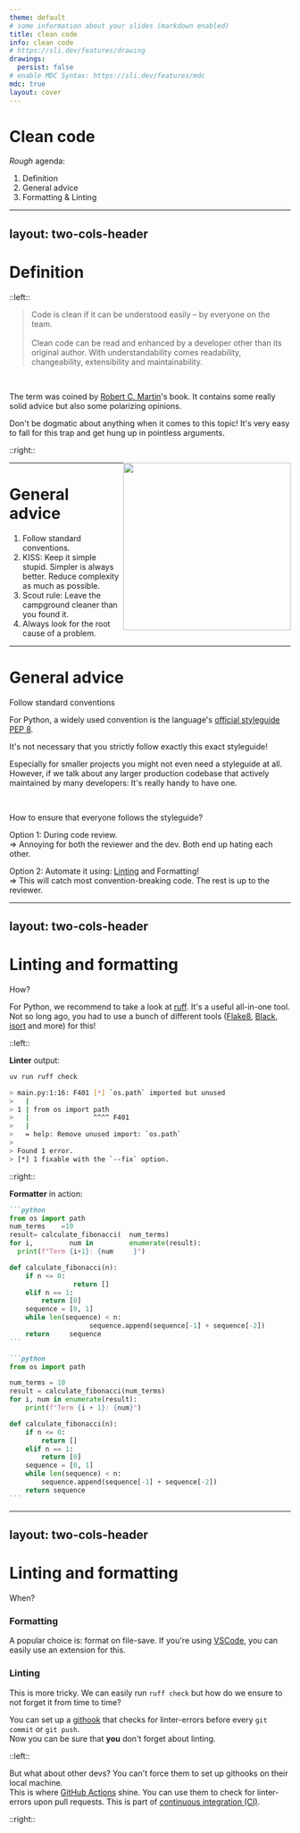 ```yaml
---
theme: default
# some information about your slides (markdown enabled)
title: clean code
info: clean code
# https://sli.dev/features/drawing
drawings:
  persist: false
# enable MDC Syntax: https://sli.dev/features/mdc
mdc: true
layout: cover
---
```


# Clean code

_Rough_ agenda:

1. Definition
2. General advice
3. Formatting & Linting

---
layout: two-cols-header
---

# Definition

::left::

<blockquote>
  Code is clean if it can be understood easily – by everyone on the team.<br><br>
    Clean code can be read and enhanced by a developer other than its original author. With understandability comes readability, changeability, extensibility and maintainability.
</blockquote>

<br>

The term was coined by <a href="https://en.wikipedia.org/wiki/Robert_C._Martin">Robert C. Martin</a>'s book. It contains some really solid advice but also some polarizing opinions.

Don't be dogmatic about anything when it comes to this topic! It's very easy to fall for this trap and get hung up in pointless arguments.

::right::

<img src="https://m.media-amazon.com/images/I/51E2055ZGUL._AC_UF1000,1000_QL80_.jpg" width="300px" style="float: right">

---

# General advice

1. Follow standard conventions.
2. KISS: Keep it simple stupid. Simpler is always better. Reduce complexity as much as possible.
3. Scout rule: Leave the campground cleaner than you found it.
4. Always look for the root cause of a problem.

---

# General advice

Follow standard conventions

For Python, a widely used convention is the language's [official styleguide PEP 8](https://peps.python.org/pep-0008).

It's not necessary that you strictly follow exactly this exact styleguide!

Especially for smaller projects you might not even need a styleguide at all. However, if we talk about any larger production codebase that actively maintained by many developers: It's really handy to have one.

<br>

How to ensure that everyone follows the styleguide?

Option 1: During code review. <br>
=> Annoying for both the reviewer and the dev. Both end up hating each other.

Option 2: Automate it using: [Linting](<https://en.wikipedia.org/wiki/Lint_(software)>) and Formatting! <br>
=> This will catch most convention-breaking code. The rest is up to the reviewer.

---
layout: two-cols-header
---

# Linting and formatting

How?

For Python, we recommend to take a look at [ruff](https://docs.astral.sh/ruff). It's a useful all-in-one tool. Not so long ago, you had to use a bunch of different tools ([Flake8](https://flake8.pycqa.org/en/latest), [Black](https://github.com/psf/black), [isort](https://pypi.org/project/isort) and more) for this!

::left::

**Linter** output:

<div style="padding-right: 30px">

```sh
uv run ruff check
```

```sh
> main.py:1:16: F401 [*] `os.path` imported but unused
>   |
> 1 | from os import path
>   |                ^^^^ F401
>   |
>   = help: Remove unused import: `os.path`
>
> Found 1 error.
> [*] 1 fixable with the `--fix` option.
```

</div>

::right::

**Formatter** in action:

````md magic-move
```python
from os import path
num_terms    =10
result= calculate_fibonacci(  num_terms)
for i,         num in         enumerate(result):
  print(f"Term {i+1}: {num     }")

def calculate_fibonacci(n):
    if n <= 0:
                return []
    elif n == 1:
        return [0]
    sequence = [0, 1]
    while len(sequence) < n:
                    sequence.append(sequence[-1] + sequence[-2])
    return     sequence
```

```python
from os import path

num_terms = 10
result = calculate_fibonacci(num_terms)
for i, num in enumerate(result):
    print(f"Term {i + 1}: {num}")

def calculate_fibonacci(n):
    if n <= 0:
        return []
    elif n == 1:
        return [0]
    sequence = [0, 1]
    while len(sequence) < n:
        sequence.append(sequence[-1] + sequence[-2])
    return sequence
```
````

---
layout: two-cols-header
---

# Linting and formatting

When?

### Formatting

A popular choice is: format on file-save. If you're using [VSCode](https://code.visualstudio.com/), you can easily use an extension for this.

### Linting

This is more tricky. We can easily run `ruff check` but how do we ensure to not forget it from time to time?

You can set up a [githook](https://git-scm.com/docs/githooks#_pre_commit) that checks for linter-errors before every `git commit` or `git push`.<br>
Now you can be sure that **you** don't forget about linting.

::left::

But what about other devs? You can't force them to set up githooks on their local machine. <br>
This is where [GitHub Actions](https://github.com/features/actions) shine. You can use them to check for linter-errors upon pull requests. This is part of [continuous integration (CI)](https://en.wikipedia.org/wiki/Continuous_integration).

::right::

<div style="display: flex; align-items: center; height: 100%;">
  <img src="./assets/ci.png">
</div>

---

# General advice

[KISS: Keep it simple stupid](https://en.wikipedia.org/wiki/KISS_principle)

<blockquote>= Don't unnecessarily complicate things if there is an easier way to do it.</blockquote>

The definition of _complicated_ may vary within and across teams. Maybe you are a Python wizard/witch but:

1. is everyone else who's currently in your team?
2. will the future maintainer of the your code understand it?
3. do you really need 3 nested [dict-comprehensions](https://peps.python.org/pep-0274) ?!

<br>

More often than not, it's actually harder to write _simple_ code rather than _complicated_ code. It forces you have an in-depth understanding of what your are doing. There are whole programming languages based on this principle (e.g. [Go](https://go.dev/)).

<br>

<blockquote>Simplicity carried to an extreme becomes elegance.</blockquote>
<small style="padding-left: 10px">-- Jon Franklin (i think)</small>

---

# General advice

Scout rule: Leave the campground cleaner than you found it.

If you contribute to a codebase and you stumble accross some [legacy](https://en.wikipedia.org/wiki/Legacy_system#:~:text=Legacy%20code%20is%20old%20computer,obsolete%20or%20supporting%20something%20obsolete.) or buggy code: Make an effort to [refactor](https://en.wikipedia.org/wiki/Code_refactoring) it!

It does not matter if you wrote the old code or somebody else.

---

# General advice

Always look for the root cause of a problem.

This mainly applies to bug fixing. Trying to fix a bug only by fixing it's symptoms, will only lead to the bug popping up again a few days later.

You can also translate this advice into other areas. E.g. product management: <br>
If your users are not using your shiny new feature, find out why and don't force them to use it!

---

# Most comments are overrated

Use self-documenting code instead

A very basic example for this is proper function and variable names. Just be descriptive in your naming:

````md magic-move
```python
def calc(n, t):
    # Calculates total price after tax
    return n * (1 + t/100)
```

```python
def calculate_price_with_tax(base_price, tax_rate):
    return base_price * (1 + tax_rate/100)
```
````

<br>

> Content recommendation: [This video](https://youtu.be/Bf7vDBBOBUA?feature=shared) goes into more detail about exactly this topic.

---

# Most comments are overrated

Proper typing is sometimes enough!

````md magic-move
```python
def merge_user_data(users, profiles):
    """
    Combines user accounts with their profile information.
    users: list of dicts with 'id' and 'email'
    profiles: list of dicts with 'user_id' and 'bio'
    returns: list of complete user records
    """
    lookup = {p['user_id']: p['bio'] for p in profiles}
    return [{**user, 'bio': lookup.get(user['id'], '')} for user in users]
```

```python
from typing import List, Dict, TypedDict

class PartialUser(TypedDict):
    id: int
    email: str

class Profile(TypedDict):
    user_id: int
    bio: str

class User(TypedDict):
    id: int
    email: str
    bio: str

def merge_user_data(users: List[PartialUser], profiles: List[Profile]) -> List[User]:
    lookup = {p['user_id']: p['bio'] for p in profiles}
    return [{**user, 'bio': lookup.get(user['id'], '')} for user in users]
```
````

<br>

For more advanced use cases, [Pydantic](https://docs.pydantic.dev) models are really useful. More on that later!

---

# Most comments are overrated

but sometimes you really need them

<br>

Sometimes, there really is no way to improve your code (especially given time constraints) but you feel like some important information is missing. <br>
=> Commenting is good in this case

However, most of the time if you can't rewrite or enhance your code to make comments redundant: <br>
Your whole problem-solving approach is probably flawed and you should look for an entirely different way to code the solution.

---

# [DRY](https://en.wikipedia.org/wiki/Don%27t_repeat_yourself) is overrated

The DRY principle stands for: Don't repeat yourself

Of course, you should make use of it for obvious cases:

````md magic-move
```python
def welcome_john():
    print("Hello John!")
    print("Welcome to our app!")
    print("Enjoy your stay!")

def welcome_mary():
    print("Hello Mary!")
    print("Welcome to our app!")
    print("Enjoy your stay!")
```

```python
def welcome(name):
    print(f"Hello {name}!")
    print("Welcome to our app!")
    print("Enjoy your stay!")
```
````

---

# [DRY](https://en.wikipedia.org/wiki/Don%27t_repeat_yourself) is overrated

"Duplication is far cheaper than the wrong abstraction" -- [Sandi Metz](https://youtu.be/8bZh5LMaSmE?feature=shared&t=2140).

<small>

1. Programmer A sees duplication.
2. Programmer A extracts duplication and gives it a name. <br>
   => This creates a new abstraction. It could be a new method, or perhaps even a new class.
3. Programmer A replaces the duplication with the new abstraction. <br>
   => Ah, the code is perfect. Programmer A trots happily away. Time passes.

4. A new requirement appears for which the current abstraction is almost perfect. Programmer B gets tasked to implement this requirement. <br>
   => Programmer B feels honor-bound to retain the existing abstraction, but since isn't exactly the same for every case, they alter the code to take a parameter, and then add logic to conditionally do the right thing based on the value of that parameter. <br>
   => What was once a universal abstraction now behaves differently for different cases.
5. Another new requirement arrives.
   => Programmer X. Another additional parameter. Another new conditional. <br>
   => Loop until code becomes incomprehensible.
6. YOU ARE HERE => Don't fall for the [sunken-cost-fallacy](https://en.wikipedia.org/wiki/Sunk_cost#Fallacy_effect) and just use code duplication instead of wasting time!

</small>

---
layout: two-cols-header
---

# More advice

There are a lot more good habits you can learn

::left::

<br>

[_Very_ brief summary of "Clean Code" by Robert C. Martin](https://gist.github.com/wojteklu/73c6914cc446146b8b533c0988cf8d29)

Most of these things have room for interpretation and a lot is biased by personal preference.

Always question if someone tells you there is only a single way to do something without giving a good argument. Even if the person is (supposedly) more experienced.

::right::

<div style="padding-left: 20px">
<img src="https://upload.wikimedia.org/wikipedia/commons/8/83/Down_the_Rabbit_Hole_%28311526846%29.jpg" >
<small><a href="https://de.wikipedia.org/wiki/Rabbit_Hole#/media/Datei:Down_the_Rabbit_Hole_(311526846).jpg">wikipedia</a></small>
</div>
